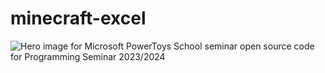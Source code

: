 # minecraft-excel
![Hero image for Microsoft PowerToys]([main/screenshots/minecraf-excel-logo.png])
School seminar open source code for Programming Seminar 2023/2024
